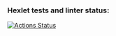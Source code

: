 ### Hexlet tests and linter status:
[![Actions Status](https://github.com/Viktorline/frontend-project-11/workflows/hexlet-check/badge.svg)](https://github.com/Viktorline/frontend-project-11/actions)